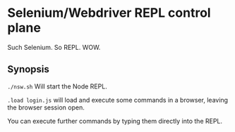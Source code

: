 # Selenium/Webdriver REPL control plane

Such Selenium. So REPL. WOW.

## Synopsis

`./nsw.sh` Will start the Node REPL.

`.load login.js` will load and execute some commands in a browser,
leaving the browser session open.

You can execute further commands by typing them directly into the
REPL.
